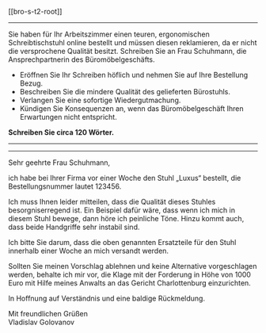 [[bro-s-t2-root]]

---

Sie haben für Ihr Arbeitszimmer einen teuren, ergonomischen Schreibtischstuhl online bestellt und müssen diesen reklamieren, da er nicht die versprochene Qualität besitzt. Schreiben Sie an Frau Schuhmann, die Ansprechpartnerin des Büromöbelgeschäfts.

- Eröffnen Sie Ihr Schreiben höflich und nehmen Sie auf Ihre Bestellung Bezug.  
- Beschreiben Sie die mindere Qualität des gelieferten Bürostuhls.  
- Verlangen Sie eine sofortige Wiedergutmachung.  
- Kündigen Sie Konsequenzen an, wenn das Büromöbelgeschäft Ihren Erwartungen nicht entspricht.  

**Schreiben Sie circa 120 Wörter.**

---
---

Sehr geehrte Frau Schuhmann,

ich habe bei Ihrer Firma vor einer Woche den Stuhl „Luxus“ bestellt, die Bestellungsnummer lautet 123456.

Ich muss Ihnen leider mitteilen, dass die Qualität dieses Stuhles besorgniserregend ist. Ein Beispiel dafür wäre, dass wenn ich mich in diesem Stuhl bewege, dann höre ich peinliche Töne. Hinzu kommt auch, dass beide Handgriffe sehr instabil sind.

Ich bitte Sie darum, dass die oben genannten Ersatzteile für den Stuhl innerhalb einer Woche an mich versandt werden.

Sollten Sie meinen Vorschlag ablehnen und keine Alternative vorgeschlagen werden, behalte ich mir vor, die Klage mit der Forderung in Höhe von 1000 Euro mit Hilfe meines Anwalts an das Gericht Charlottenburg einzurichten.

In Hoffnung auf Verständnis und eine baldige Rückmeldung.

Mit freundlichen Grüßen  
Vladislav Golovanov